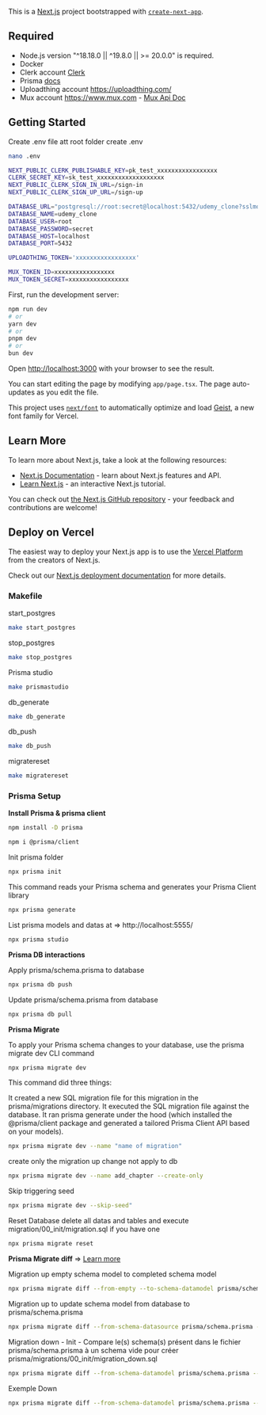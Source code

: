 This is a [Next.js](https://nextjs.org) project bootstrapped with [`create-next-app`](https://nextjs.org/docs/app/api-reference/cli/create-next-app).

## Required

- Node.js version "^18.18.0 || ^19.8.0 || >= 20.0.0" is required.
- Docker
- Clerk account [Clerk](https://dashboard.clerk.com/)
- Prisma [docs](https://www.prisma.io/docs/getting-started)
- Uploadthing account https://uploadthing.com/
- Mux account https://www.mux.com - [Mux Api Doc](https://docs.mux.com/)

## Getting Started

Create .env file
att root folder create .env

```bash
nano .env

NEXT_PUBLIC_CLERK_PUBLISHABLE_KEY=pk_test_xxxxxxxxxxxxxxxxx
CLERK_SECRET_KEY=sk_test_xxxxxxxxxxxxxxxxxxx
NEXT_PUBLIC_CLERK_SIGN_IN_URL=/sign-in
NEXT_PUBLIC_CLERK_SIGN_UP_URL=/sign-up

DATABASE_URL="postgresql://root:secret@localhost:5432/udemy_clone?sslmode=disable"
DATABASE_NAME=udemy_clone
DATABASE_USER=root
DATABASE_PASSWORD=secret
DATABASE_HOST=localhost
DATABASE_PORT=5432

UPLOADTHING_TOKEN='xxxxxxxxxxxxxxxxx'

MUX_TOKEN_ID=xxxxxxxxxxxxxxxxx
MUX_TOKEN_SECRET=xxxxxxxxxxxxxxxxx
```

First, run the development server:

```bash
npm run dev
# or
yarn dev
# or
pnpm dev
# or
bun dev
```

Open [http://localhost:3000](http://localhost:3000) with your browser to see the result.

You can start editing the page by modifying `app/page.tsx`. The page auto-updates as you edit the file.

This project uses [`next/font`](https://nextjs.org/docs/app/building-your-application/optimizing/fonts) to automatically optimize and load [Geist](https://vercel.com/font), a new font family for Vercel.

## Learn More

To learn more about Next.js, take a look at the following resources:

- [Next.js Documentation](https://nextjs.org/docs) - learn about Next.js features and API.
- [Learn Next.js](https://nextjs.org/learn) - an interactive Next.js tutorial.

You can check out [the Next.js GitHub repository](https://github.com/vercel/next.js) - your feedback and contributions are welcome!

## Deploy on Vercel

The easiest way to deploy your Next.js app is to use the [Vercel Platform](https://vercel.com/new?utm_medium=default-template&filter=next.js&utm_source=create-next-app&utm_campaign=create-next-app-readme) from the creators of Next.js.

Check out our [Next.js deployment documentation](https://nextjs.org/docs/app/building-your-application/deploying) for more details.

### Makefile

start_postgres

```bash
make start_postgres
```

stop_postgres

```bash
make stop_postgres
```

Prisma studio

```bash
make prismastudio
```

db_generate

```bash
make db_generate
```

db_push

```bash
make db_push
```

migratereset

```bash
make migratereset
```

### Prisma Setup

**Install Prisma & prisma client**

```bash
npm install -D prisma

npm i @prisma/client
```

Init prisma folder

```bash
npx prisma init
```

This command reads your Prisma schema and generates your Prisma Client library

```bash
npx prisma generate
```

List prisma models and datas at => http://localhost:5555/

```bash
npx prisma studio
```

**Prisma DB interactions**

Apply prisma/schema.prisma to database

```bash
npx prisma db push
```

Update prisma/schema.prisma from database

```bash
npx prisma db pull
```

**Prisma Migrate**

To apply your Prisma schema changes to your database, use the prisma migrate dev CLI command

```bash
npx prisma migrate dev
```

This command did three things:

It created a new SQL migration file for this migration in the prisma/migrations directory.
It executed the SQL migration file against the database.
It ran prisma generate under the hood (which installed the @prisma/client package and generated a tailored Prisma Client API based on your models).

```bash
npx prisma migrate dev --name "name of migration"
```

create only the migration up change not apply to db

```bash
npx prisma migrate dev --name add_chapter --create-only
```

Skip triggering seed

```bash
npx prisma migrate dev --skip-seed"
```

Reset Database delete all datas and tables and execute
migration/00_init/migration.sql if you have one

```bash
npx prisma migrate reset
```

**Prisma Migrate diff** => [Learn more](https://fig.io/manual/prisma/migrate/diff)

Migration up empty schema model to completed schema model

```bash
npx prisma migrate diff --from-empty --to-schema-datamodel prisma/schema.prisma --script > prisma/migrations/00_init/migration.sql
```

Migration up to update schema model from database to prisma/schema.prisma

```bash
npx prisma migrate diff --from-schema-datasource prisma/schema.prisma --to-schema-datamodel prisma/schema.prisma --script > prisma/migrations/db_update/migration.sql
```

Migration down - Init - Compare le(s) schema(s) présent dans le fichier prisma/schema.prisma à un schema vide pour créer prisma/migrations/00_init/migration_down.sql

```bash
npx prisma migrate diff --from-schema-datamodel prisma/schema.prisma --to-empty --script > prisma/migrations/00_init/migration_down.sql
```

Exemple Down

```bash
npx prisma migrate diff --from-schema-datamodel prisma/schema.prisma --to-schema-datasource prisma/schema.prisma --script > prisma/migrations/01_add_chapter/migration_down.sql
```
